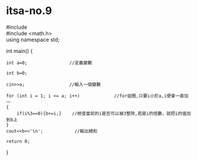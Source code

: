 # itsa-no.9

#include <iostream>  
#include <math.h>  
using namespace std;  
   
int main() {  
    
    int a=0;                //定義變數
    
    int b=0;  
    
    cin>>a;                 //輸入一個變數
   
    for (int i = 1; i <= a; i++)             //for迴圈,只要i小於a,i便會一直加一
    {  
        if(i%3==0){b+=i;}    //檢查當前的i是否可以被3整除,若是i的倍數，就把i的值加到b上
    }  
    cout<<b<<'\n';            //輸出總和
       
    return 0;  
}  

